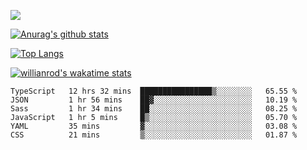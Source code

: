 <!-- <div align="center"><a href="https://app.daily.dev/bobocode"><img src="https://api.daily.dev/devcards/e055a18cb8284958ba546ef75ce2dee9.png?r=4fd" width="400" alt="Lin JinBo's Dev Card"/></a></div> -->

![](https://blog-img-1252233196.cos.ap-guangzhou.myqcloud.com/github-home.png)
     
[![Anurag's github stats](https://github-readme-stats.vercel.app/api?username=BB-Code&count_private=true&show_icons=true)](https://github.com/BB-Code/github-readme-stats)

[![Top Langs](https://github-readme-stats.vercel.app/api/top-langs/?username=BB-Code&layout=compact)](https://github.com/BB-Code/github-readme-stats)

[![willianrod's wakatime stats](https://github-readme-stats.vercel.app/api/wakatime?username=bobocode&layout=compact)](https://github.com/BB-Code/github-readme-stats)

<!--
**BB-Code/BB-Code** is a ✨ _special_ ✨ repository because its `README.md` (this file) appears on your GitHub profile.

Here are some ideas to get you started:

- 🔭 I’m currently working on ...
- 🌱 I’m currently learning ...
- 👯 I’m looking to collaborate on ...
- 🤔 I’m looking for help with ...
- 💬 Ask me about ...
- 📫 How to reach me: ...
- 😄 Pronouns: ...
- ⚡ Fun fact: ...
-->

<!--START_SECTION:waka-->

```text
TypeScript   12 hrs 32 mins  ████████████████▒░░░░░░░░   65.55 %
JSON         1 hr 56 mins    ██▓░░░░░░░░░░░░░░░░░░░░░░   10.19 %
Sass         1 hr 34 mins    ██░░░░░░░░░░░░░░░░░░░░░░░   08.25 %
JavaScript   1 hr 5 mins     █▒░░░░░░░░░░░░░░░░░░░░░░░   05.70 %
YAML         35 mins         ▓░░░░░░░░░░░░░░░░░░░░░░░░   03.08 %
CSS          21 mins         ▒░░░░░░░░░░░░░░░░░░░░░░░░   01.87 %
```

<!--END_SECTION:waka-->



